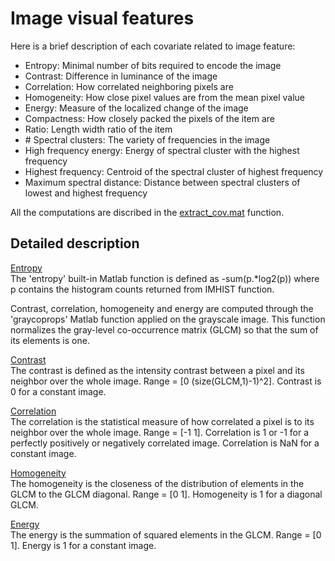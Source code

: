 # Image visual features
Here is a brief description of each covariate related to image feature:
- Entropy:                    Minimal number of bits required to encode the image
- Contrast:                   Difference in luminance of the image                                            
- Correlation:                How correlated neighboring pixels are                                           
- Homogeneity:                How close pixel values are from the mean pixel value                            
- Energy:                     Measure of the localized change of the image                                     
- Compactness:                How closely packed the pixels of the item are                                    
- Ratio:                      Length width ratio of the item                                                   
- \# Spectral clusters:       The variety of frequencies in the image                                          
- High frequency energy:      Energy of spectral cluster with the highest frequency                            
- Highest frequency:          Centroid of the spectral cluster of highest frequency                            
- Maximum spectral distance:  Distance between spectral clusters of lowest and highest frequency

All the computations are discribed in the [extract_cov.mat](https://github.com/numediart/Covariates_Analysis/blob/main/utils/extract_cov.m) function.

## Detailed description
<ins>Entropy</ins>  
The 'entropy' built-in Matlab function is defined as -sum(p.*log2(p)) where p contains the histogram counts returned from IMHIST function.

Contrast, correlation, homogeneity and energy are computed through the 'graycoprops' Matlab function applied on the grayscale image. This function normalizes the gray-level co-occurrence matrix (GLCM) so that the sum of its elements is one.

<ins>Contrast</ins>  
The contrast is defined as the intensity contrast between a pixel and its neighbor over the whole image. Range = [0 (size(GLCM,1)-1)^2].  Contrast is 0 for a constant image.

<ins>Correlation</ins>  
The correlation is the statistical measure of how correlated a pixel is to its neighbor over the whole image. 
Range = [-1 1]. Correlation is 1 or -1 for a perfectly positively or negatively correlated image. Correlation is NaN for a constant image.

<ins>Homogeneity</ins>  
The homogeneity is the closeness of the distribution of elements in the GLCM to the GLCM diagonal. Range = [0 1]. Homogeneity is 1 for a diagonal GLCM.

<ins>Energy</ins>  
The energy is the summation of squared elements in the GLCM. Range = [0 1]. Energy is 1 for a constant image.

